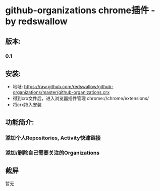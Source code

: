 # github-organizations chrome插件 - by redswallow

## 版本: 
### 0.1
## 安装:

* 地址: https://raw.github.com/redswallow/github-organizations/master/github-organizations.crx
* 得到crx文件后，进入浏览器插件管理 chrome://chrome/extensions/
* 将crx拖入安装

## 功能简介:

### 添加个人Repositories, Activity快速链接
### 添加/删除自己需要关注的Organizations

## 截屏

暂无

